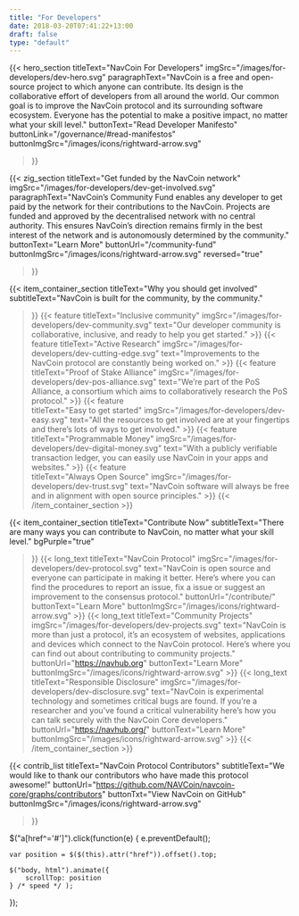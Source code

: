 ```yaml
---
title: "For Developers"
date: 2018-03-20T07:41:22+13:00
draft: false
type: "default"
---
```

<script src="https://ajax.googleapis.com/ajax/libs/jquery/3.3.1/jquery.min.js"></script>
{{< hero_section
titleText="NavCoin For Developers"
imgSrc="/images/for-developers/dev-hero.svg"
paragraphText="NavCoin is a free and open-source project to which anyone can contribute. Its design is the collaborative effort of developers from all around the world. Our common goal is to improve the NavCoin protocol and its surrounding software ecosystem. Everyone has the potential to make a positive impact, no matter what your skill level."
buttonText="Read Developer Manifesto"
buttonLink="/governance/#read-manifestos"
buttonImgSrc="/images/icons/rightward-arrow.svg"
>}}

{{< zig_section
titleText="Get funded by the NavCoin network"
imgSrc="/images/for-developers/dev-get-involved.svg"
paragraphText="NavCoin’s Community Fund enables any developer to get paid by the network for their contributions to the NavCoin. Projects are funded and approved by the decentralised network with no central authority. This ensures NavCoin’s direction remains firmly in the best interest of the network and is autonomously determined by the community." 
buttonText="Learn More"
buttonUrl="/community-fund"
buttonImgSrc="/images/icons/rightward-arrow.svg"
reversed="true"
>}}

{{< item_container_section 
    titleText="Why you should get involved"
    subtitleText="NavCoin is built for the community, by the community."
>}}
    {{< feature 
        titleText="Inclusive community"
        imgSrc="/images/for-developers/dev-community.svg"
        text="Our developer community is collaborative, inclusive, and ready to help you get started."
    >}}
    {{< feature 
        titleText="Active Research"
        imgSrc="/images/for-developers/dev-cutting-edge.svg"
        text="Improvements to the NavCoin protocol are constantly being worked on."
    >}}
    {{< feature                 
        titleText="Proof of Stake Alliance"
        imgSrc="/images/for-developers/dev-pos-alliance.svg"
        text="We’re part of the PoS Alliance, a consortium which aims to collaboratively research the PoS protocol."
    >}}
    {{< feature                 
        titleText="Easy to get started"
        imgSrc="/images/for-developers/dev-easy.svg"
        text="All the resources to get involved are at your fingertips and there’s lots of ways to get involved."
    >}}
    {{< feature                 
        titleText="Programmable Money"
        imgSrc="/images/for-developers/dev-digital-money.svg"
        text="With a publicly verifiable transaction ledger, you can easily use NavCoin in your apps and websites."
    >}}
    {{< feature                 
        titleText="Always Open Source"
        imgSrc="/images/for-developers/dev-trust.svg"
        text="NavCoin software will always be free and in alignment with open source principles."
    >}}
{{< /item_container_section >}}

{{< item_container_section 
    titleText="Contribute Now"
    subtitleText="There are many ways you can contribute to NavCoin, no matter what your skill level."
    bgPurple="true"
>}}
    {{< long_text 
        titleText="NavCoin Protocol"
        imgSrc="/images/for-developers/dev-protocol.svg"
        text="NavCoin is open source and everyone can participate in making it better. Here’s where you can find the procedures to report an issue, fix a issue or suggest an improvement to the consensus protocol."
        buttonUrl="/contribute/"
        buttonText="Learn More"
        buttonImgSrc="/images/icons/rightward-arrow.svg"
    >}}
    {{< long_text 
        titleText="Community Projects"
        imgSrc="/images/for-developers/dev-projects.svg"
        text="NavCoin is more than just a protocol, it’s an ecosystem of websites, applications and devices which connect to the NavCoin protocol. Here’s where you can find out about contributing to community projects."
        buttonUrl="https://navhub.org"
        buttonText="Learn More"
        buttonImgSrc="/images/icons/rightward-arrow.svg"
    >}}
    {{< long_text 
        titleText="Responsible Disclosure"
        imgSrc="/images/for-developers/dev-disclosure.svg"
        text="NavCoin is experimental technology and sometimes critical bugs are found. If you’re a researcher and you’ve found a critical vulnerability here’s how you can talk securely with the NavCoin Core developers."
        buttonUrl="https://navhub.org/"
        buttonText="Learn More"
        buttonImgSrc="/images/icons/rightward-arrow.svg"
    >}}
{{< /item_container_section >}}

{{< contrib_list
    titleText="NavCoin Protocol Contributors"
    subtitleText="We would like to thank our contributors who have made this protocol awesome!"
    buttonUrl="https://github.com/NAVCoin/navcoin-core/graphs/contributors"
    buttonTxt="View NavCoin on GitHub"
    buttonImgSrc="/images/icons/rightward-arrow.svg"
>}}

$("a[href^='#']").click(function(e) {
	e.preventDefault();
	
	var position = $($(this).attr("href")).offset().top;

	$("body, html").animate({
		scrollTop: position
	} /* speed */ );
});
</script>
